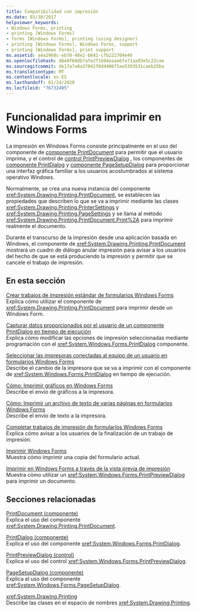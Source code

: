 ```yaml
---
title: Compatibilidad con impresión
ms.date: 03/30/2017
helpviewer_keywords:
- Windows Forms, printing
- printing [Windows Forms]
- forms [Windows Forms], printing (using designer)
- printing [Windows Forms], Windows Forms, support
- printing [Windows Forms], print support
ms.assetid: a4a2960c-eb70-48e2-b641-cfb222704e46
ms.openlocfilehash: d6e8f60db7afe2f1b04eaae6fe71aa93e5c22cae
ms.sourcegitcommit: de17a7a0a37042f0d4406f5ae5393531caeb25ba
ms.translationtype: MT
ms.contentlocale: es-ES
ms.lasthandoff: 01/24/2020
ms.locfileid: "76732495"
---
```

# <a name="windows-forms-print-support"></a>Funcionalidad para imprimir en Windows Forms
La impresión en Windows Forms consiste principalmente en el uso del componente de [componente PrintDocument](../controls/printdocument-component-windows-forms.md) para permitir que el usuario imprima, y el control de [control PrintPreviewDialog](../controls/printpreviewdialog-control-windows-forms.md) , los componentes de [componente PrintDialog](../controls/printdialog-component-windows-forms.md) y [componente PageSetupDialog](../controls/pagesetupdialog-component-windows-forms.md) para proporcionar una interfaz gráfica familiar a los usuarios acostumbrados al sistema operativo Windows.  
  
 Normalmente, se crea una nueva instancia del componente <xref:System.Drawing.Printing.PrintDocument>, se establecen las propiedades que describen lo que se va a imprimir mediante las clases <xref:System.Drawing.Printing.PrinterSettings> y <xref:System.Drawing.Printing.PageSettings> y se llama al método <xref:System.Drawing.Printing.PrintDocument.Print%2A> para imprimir realmente el documento.  
  
 Durante el transcurso de la impresión desde una aplicación basada en Windows, el componente de <xref:System.Drawing.Printing.PrintDocument> mostrará un cuadro de diálogo anular impresión para avisar a los usuarios del hecho de que se está produciendo la impresión y permitir que se cancele el trabajo de impresión.  
  
## <a name="in-this-section"></a>En esta sección  
 [Crear trabajos de impresión estándar de formularios Windows Forms](how-to-create-standard-windows-forms-print-jobs.md)  
 Explica cómo utilizar el componente de <xref:System.Drawing.Printing.PrintDocument> para imprimir desde un Windows Form.  
  
 [Capturar datos proporcionados por el usuario de un componente PrintDialog en tiempo de ejecución](how-to-capture-user-input-from-a-printdialog-at-run-time.md)  
 Explica cómo modificar las opciones de impresión seleccionadas mediante programación con el <xref:System.Windows.Forms.PrintDialog> componente.  
  
 [Seleccionar las impresoras conectadas al equipo de un usuario en formularios Windows Forms](how-to-choose-the-printers-attached-to-user-computer-in-windows-forms.md)  
 Describe el cambio de la impresora que se va a imprimir con el componente de <xref:System.Windows.Forms.PrintDialog> en tiempo de ejecución.  
  
 [Cómo: Imprimir gráficos en Windows Forms](how-to-print-graphics-in-windows-forms.md)  
 Describe el envío de gráficos a la impresora.  
  
 [Cómo: Imprimir un archivo de texto de varias páginas en formularios Windows Forms](how-to-print-a-multi-page-text-file-in-windows-forms.md)  
 Describe el envío de texto a la impresora.  
  
 [Completar trabajos de impresión de formularios Windows Forms](how-to-complete-windows-forms-print-jobs.md)  
 Explica cómo avisar a los usuarios de la finalización de un trabajo de impresión.  
  
 [Imprimir Windows Forms](how-to-print-a-windows-form.md)  
 Muestra cómo imprimir una copia del formulario actual.  
  
 [Imprimir en Windows Forms a través de la vista previa de impresión](how-to-print-in-windows-forms-using-print-preview.md)  
 Muestra cómo utilizar un <xref:System.Windows.Forms.PrintPreviewDialog> para imprimir un documento.  
  
## <a name="related-sections"></a>Secciones relacionadas  
 [PrintDocument (componente)](../controls/printdocument-component-windows-forms.md)  
 Explica el uso del componente <xref:System.Drawing.Printing.PrintDocument>.  
  
 [PrintDialog (componente)](../controls/printdialog-component-windows-forms.md)  
 Explica el uso del componente <xref:System.Windows.Forms.PrintDialog>.  
  
 [PrintPreviewDialog (control)](../controls/printpreviewdialog-control-windows-forms.md)  
 Explica el uso del control <xref:System.Windows.Forms.PrintPreviewDialog>.  
  
 [PageSetupDialog (componente)](../controls/pagesetupdialog-component-windows-forms.md)  
 Explica el uso del componente <xref:System.Windows.Forms.PageSetupDialog>.  
  
 <xref:System.Drawing.Printing>  
 Describe las clases en el espacio de nombres <xref:System.Drawing.Printing>.
